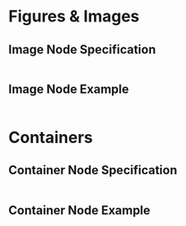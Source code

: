 # Figures & Images

## Image Node Specification

```{include} ../nodes/image.md

```

## Image Node Example

```{include} ../examples/image.md

```

# Containers

## Container Node Specification

```{include} ../nodes/container.md

```

## Container Node Example

```{include} ../examples/container.md

```

